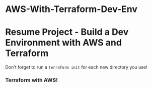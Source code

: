 # AWS-With-Terraform-Dev-Env ###
# Resume Project - Build a Dev Environment with AWS and Terraform

Don't forget to run a `terraform init` for each new directory you use! 

### Terraform with AWS! ###
